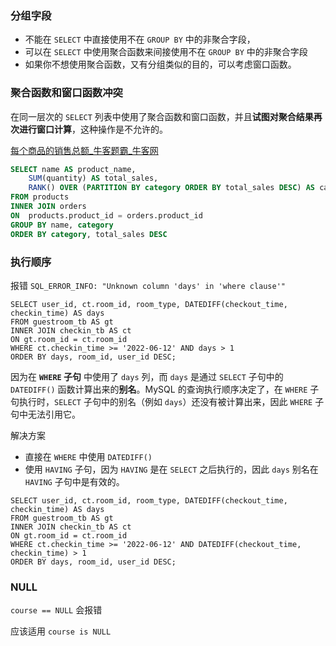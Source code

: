 ### 分组字段

- 不能在 `SELECT` 中直接使用不在 `GROUP BY` 中的非聚合字段，
- 可以在 `SELECT` 中使用聚合函数来间接使用不在 `GROUP BY` 中的非聚合字段
- 如果你不想使用聚合函数，又有分组类似的目的，可以考虑窗口函数。





### 聚合函数和窗口函数冲突

在同一层次的 `SELECT` 列表中使用了聚合函数和窗口函数，并且**试图对聚合结果再次进行窗口计算**，这种操作是不允许的。

[每个商品的销售总额_牛客题霸_牛客网](https://www.nowcoder.com/practice/6d796e885ee44a9cb599f47b16a02ea4?tpId=375&tqId=10824294&ru=/exam/oj&qru=/ta/sql-big-write/question-ranking&sourceUrl=%2Fexam%2Foj%3FquestionJobId%3D10%26subTabName%3Donline_coding_page)

```sql
SELECT name AS product_name, 
    SUM(quantity) AS total_sales,
    RANK() OVER (PARTITION BY category ORDER BY total_sales DESC) AS category_rank
FROM products
INNER JOIN orders 
ON  products.product_id = orders.product_id
GROUP BY name, category
ORDER BY category, total_sales DESC
```





### 执行顺序

报错 `SQL_ERROR_INFO: "Unknown column 'days' in 'where clause'"`

```
SELECT user_id, ct.room_id, room_type, DATEDIFF(checkout_time, checkin_time) AS days
FROM guestroom_tb AS gt
INNER JOIN checkin_tb AS ct
ON gt.room_id = ct.room_id
WHERE ct.checkin_time >= '2022-06-12' AND days > 1
ORDER BY days, room_id, user_id DESC;
```

因为在 **`WHERE` 子句** 中使用了 `days` 列，而 `days` 是通过 `SELECT` 子句中的 `DATEDIFF()` 函数计算出来的**别名**。MySQL 的查询执行顺序决定了，在 `WHERE` 子句执行时，`SELECT` 子句中的别名（例如 `days`）还没有被计算出来，因此 `WHERE` 子句中无法引用它。





解决方案

- 直接在 `WHERE` 中使用 `DATEDIFF()` 
- 使用 `HAVING` 子句，因为 `HAVING` 是在 `SELECT` 之后执行的，因此 `days` 别名在 `HAVING` 子句中是有效的。

```
SELECT user_id, ct.room_id, room_type, DATEDIFF(checkout_time, checkin_time) AS days
FROM guestroom_tb AS gt
INNER JOIN checkin_tb AS ct
ON gt.room_id = ct.room_id
WHERE ct.checkin_time >= '2022-06-12' AND DATEDIFF(checkout_time, checkin_time) > 1
ORDER BY days, room_id, user_id DESC;
```





### NULL

`course == NULL`  会报错 

应该适用 `course is NULL` 